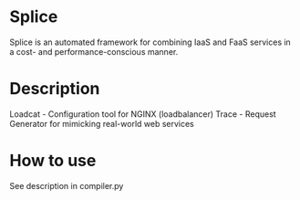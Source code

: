 # Splice

Splice is an automated framework for combining IaaS and FaaS services in a cost- and performance-conscious manner.

# Description

Loadcat - Configuration tool for NGINX (loadbalancer)
Trace - Request Generator for mimicking real-world web services

# How to use

See description in compiler.py 






